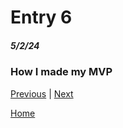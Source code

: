 # Entry 6
##### 5/2/24

### How I made my MVP

[Previous](entry05.md) | [Next](entry07.md)

[Home](../README.md)
